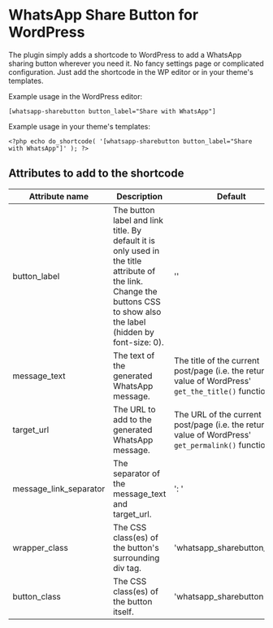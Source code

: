 # WhatsApp Share Button for WordPress

The plugin simply adds a shortcode to WordPress to add a WhatsApp sharing button wherever you need it.
No fancy settings page or complicated configuration. Just add the shortcode in the WP editor or
in your theme's templates.

Example usage in the WordPress editor:

```
[whatsapp-sharebutton button_label="Share with WhatsApp"]
```

Example usage in your theme's templates:

```
<?php echo do_shortcode( '[whatsapp-sharebutton button_label="Share with WhatsApp"]' ); ?>
```

## Attributes to add to the shortcode

| Attribute name  | Description | Default |
| ------------- | ------------- | ------------- |
| button_label  | The button label and link title. By default it is only used in the title attribute of the link. Change the buttons CSS to show also the label (hidden by font-size: 0). | ''  |
| message_text  | The text of the generated WhatsApp message.  | The title of the current post/page (i.e. the return value of WordPress' `get_the_title()` function)  |
| target_url  | The URL to add to the generated WhatsApp message. | The URL of the current post/page (i.e. the return value of WordPress' `get_permalink()` function)  |
| message_link_separator  | The separator of the message_text and target_url.  | ': '  |
| wrapper_class  | The CSS class(es) of the button's surrounding div tag.  | 'whatsapp_sharebutton_wrap'  |
| button_class  | The CSS class(es) of the button itself. | 'whatsapp_sharebutton' |

